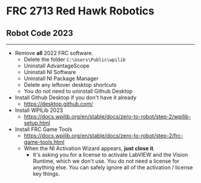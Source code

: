 <p align="center">
<h1>FRC 2713 Red Hawk Robotics</h1>
<h2>Robot Code 2023</h1>
</p>

---

- Remove **all** 2022 FRC software.
    - Delete the folder `C:\Users\Public\wpilib`
    - Uninstall AdvantageScope
    - Uninstall NI Software
    - Uninstall NI Package Manager
    - Delete any leftover desktop shortcuts
    - You do not need to uninstall Github Desktop
- Install Github Desktop if you don't have it already
    - https://desktop.github.com/
- Install WPILib 2023
    - https://docs.wpilib.org/en/stable/docs/zero-to-robot/step-2/wpilib-setup.html
- Install FRC Game Tools
    - https://docs.wpilib.org/en/stable/docs/zero-to-robot/step-2/frc-game-tools.html
    - When the NI Activation Wizard appears, **just close it**.
        - It's asking you for a license to activate LabVIEW and the Vision Runtime, which we don't use. You do not need a license for anything else. You can safely ignore all of the activation / license key things.
